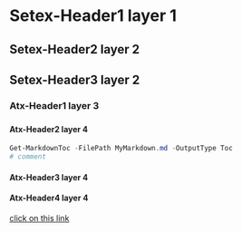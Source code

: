 
Setex-Header1 layer 1
========================================================

Setex-Header2 layer 2
------------

Setex-Header3 layer 2
------------

### Atx-Header1 layer 3

###

#### Atx-Header2 layer 4

```powershell
Get-MarkdownToc -FilePath MyMarkdown.md -OutputType Toc
# comment
```



#### Atx-Header3 layer 4

#### Atx-Header4 layer 4
[click on this link](#my-multi-word-header)